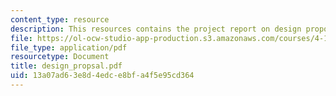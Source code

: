 ```yaml
---
content_type: resource
description: This resources contains the project report on design proposal in isfahan.
file: https://ol-ocw-studio-app-production.s3.amazonaws.com/courses/4-175-case-studies-in-city-form-fall-2005/13a07ad63e8d4edce8bfa4f5e95cd364_design_propsal.pdf
file_type: application/pdf
resourcetype: Document
title: design_propsal.pdf
uid: 13a07ad6-3e8d-4edc-e8bf-a4f5e95cd364
---
```

